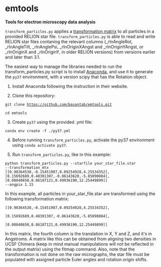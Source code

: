 # emtools
<strong>Tools for electron microscopy data analysis</strong>

<code>transform\_particles.py</code> applies a <a href="https://en.wikipedia.org/wiki/Transformation_matrix">transformation matrix</a> to all particles in a provided RELION star file. <code>transform\_particles.py</code> is able to read and write RELION star files contaning the relevant columns (\_rlnAngleRot, \_rlnAngleTilt, \_rlnAnglePsi, \_rlnOriginXAngst and \_rlnOriginYAngst, or \_rlnOriginX and \_rlnOriginY, in older RELION versions) from versions earlier and later than 3.1.

The easiest way to manage the libraries needed to run the transform_particles.py  script is to install <a href="https://www.anaconda.com/products/individual">Anaconda</a>, and use it to generate the <code>py37</code> environment, with a version scipy that has the Rotation object.

1) Install Anaconda following the instruction in their website.

2) Clone this repository:

<code>git clone https://github.com/basantab/emtools.git</code>

<code>cd emtools</code>

3) Create <code>py37</code> using the provided .yml file:

<code>conda env create -f ./py37.yml</code>

4) Before running <code>transform\_particles.py</code>, activate the py37 environment using <code>conda activate py37</code>.

5) Run <code>transform\_particles.py</code>, like in this example:

<code>python transform\_particles.py --starfile your\_star\_file.star --transformation\_mtx [[0.98364538,-0.15451987,0.09254928,4.25534352],[0.15692689,0.48301307,-0.86143620,-5.85090884],[0.08840650,0.86187121,0.49936190,12.25449899]] --angpix 1.15</code>

In this example, all particles in your\_star\_file.star are transformed using the following transformation matrix:

<code>[[0.98364538,-0.15451987,0.09254928,4.25534352],</code>

<code>[0.15692689,0.48301307,-0.86143620,-5.85090884],</code>

<code>[0.08840650,0.86187121,0.49936190,12.25449899]]</code>

In this matrix, the fourth column is the translation in X, Y and Z, and it's in Angstroms. A matrix like this can be obtained from aligning two densities in UCSF Chimera (keep in mind manual manipulations will not be reflected in the output matrix) using the fitmap command. Also, note that the transformation is not done on the raw micrographs, the star file must be populated with assigned particle Euler angles and rotation origin shifts.
